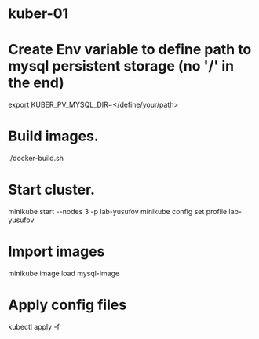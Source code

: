 # kuber-01

# Create Env variable to define path to mysql persistent storage (no '/' in the end)
export KUBER_PV_MYSQL_DIR=</define/your/path>

# Build images.
./docker-build.sh

# Start cluster.
minikube start --nodes 3 -p lab-yusufov
minikube config set profile lab-yusufov

# Import images
minikube image load mysql-image

# Apply config files
kubectl apply -f